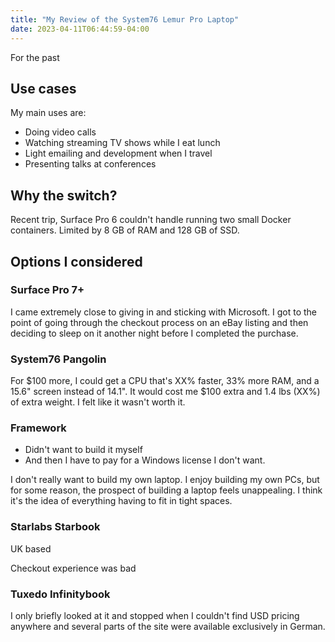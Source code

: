 ```yaml
---
title: "My Review of the System76 Lemur Pro Laptop"
date: 2023-04-11T06:44:59-04:00
---
```


For the past

## Use cases

My main uses are:

- Doing video calls
- Watching streaming TV shows while I eat lunch
- Light emailing and development when I travel
- Presenting talks at conferences

## Why the switch?

Recent trip, Surface Pro 6 couldn't handle running two small Docker containers. Limited by 8 GB of RAM and 128 GB of SSD.

## Options I considered

### Surface Pro 7+

I came extremely close to giving in and sticking with Microsoft. I got to the point of going through the checkout process on an eBay listing and then deciding to sleep on it another night before I completed the purchase.

### System76 Pangolin

For $100 more, I could get a CPU that's XX% faster, 33% more RAM, and a 15.6" screen instead of 14.1". It would cost me $100 extra and 1.4 lbs (XX%) of extra weight. I felt like it wasn't worth it.

### Framework

- Didn't want to build it myself
- And then I have to pay for a Windows license I don't want.

I don't really want to build my own laptop. I enjoy building my own PCs, but for some reason, the prospect of building a laptop feels unappealing. I think it's the idea of everything having to fit in tight spaces.

### Starlabs Starbook

UK based

Checkout experience was bad

### Tuxedo Infinitybook

I only briefly looked at it and stopped when I couldn't find USD pricing anywhere and several parts of the site were available exclusively in German.

